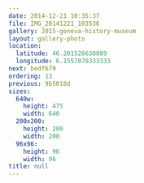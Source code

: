 ```yaml
---
date: 2014-12-21 10:35:37
file: IMG_20141221_103536
gallery: 2015-geneva-history-museum
layout: gallery-photo
location:
  latitude: 46.201526638889
  longitude: 6.1557078333333
next: bedf679
ordering: 13
previous: 9b5018d
sizes:
  640w:
    height: 475
    width: 640
  200x200:
    height: 200
    width: 200
  96x96:
    height: 96
    width: 96
title: null
---
```


